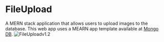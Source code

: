# FileUpload
A MERN stack application that allows users to upload images to the database.
This web app uses a MEARN app template available at [Mongo DB](https://www.mongodb.com/languages/mern-stack-tutorial).
<picture>
   <img alt="FileUploadv1.2" src="/client/images/fileuploadv1.2.gif">
</picture>